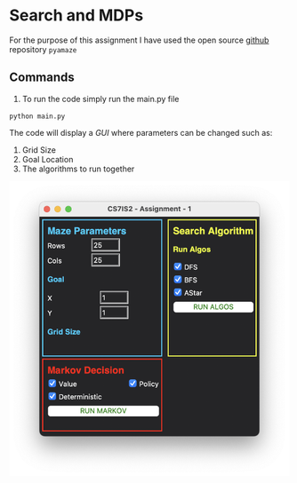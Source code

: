 # Search and MDPs

For the purpose of this assignment I have used the open source [github](https://github.com/MAN1986/pyamaze) repository `pyamaze`

## Commands
1. To run the code simply run the main.py file
```
python main.py
```

The code will display a _GUI_ where parameters can be changed such as:
1. Grid Size
2. Goal Location
3. The algorithms to run together

![GUI.png](images%2FGUI.png)
